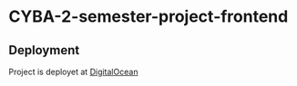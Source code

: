 # CYBA-2-semester-project-frontend


## Deployment
Project is deployet at [DigitalOcean](https://cyba-2-semester-project-frontend-9v9wh.ondigitalocean.app/)
